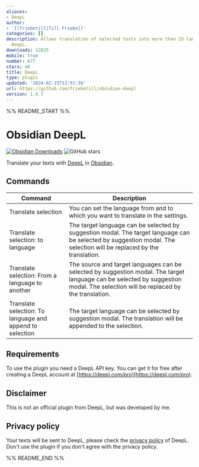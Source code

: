 ```yaml
---
aliases:
- DeepL
author:
- '[[friebetill|Till Friebe]]'
categories: []
description: Allows translation of selected texts into more than 25 languages with
  DeepL.
downloads: 12825
mobile: true
number: 677
stars: 48
title: DeepL
type: plugin
updated: '2024-02-15T12:51:39'
url: https://github.com/friebetill/obsidian-deepl
version: 1.0.7
---
```


%% README_START %%

# Obsidian DeepL

[![Obsidian Downloads](https://img.shields.io/badge/dynamic/json?color=7e6ad6&labelColor=34208c&label=Obsidian%20Downloads&query=$['deepl'].downloads&url=https://raw.githubusercontent.com/obsidianmd/obsidian-releases/master/community-plugin-stats.json&)](obsidian://show-plugin?id=deepl)
![GitHub stars](https://img.shields.io/github/stars/friebetill/obsidian-deepl?style=flat)

Translate your texts with [DeepL](https://www.deepl.com/) in [Obsidian](https://obsidian.md/).

## Commands

| Command                                                  | Description                                                                                                                                                                      |
| -------------------------------------------------------- | -------------------------------------------------------------------------------------------------------------------------------------------------------------------------------- |
| Translate selection                                      | You can set the language from and to which you want to translate in the settings.                                                                                                |
| Translate selection: to language                         | The target language can be selected by suggestion modal. The target language can be selected by suggestion modal. The selection will be replaced by the translation.             |
| Translate selection: From a language to another          | The source and target languages can be selected by suggestion modal. The target language can be selected by suggestion modal. The selection will be replaced by the translation. |
| Translate selection: To language and append to selection | The target language can be selected by suggestion modal. The translation will be appended to the selection.                                                                      |

## Requirements

To use the plugin you need a DeepL API key. You can get it for free after creating a DeepL account at [https://deepl.com/pro](https://deepl.com/pro).

## Disclaimer

This is not an official plugin from DeepL, but was developed by me.

## Privacy policy

Your texts will be sent to DeepL, please check the [privacy policy](https://www.deepl.com/en/privacy/) of DeepL. Don't use the plugin if you don't agree with the privacy policy.


%% README_END %%